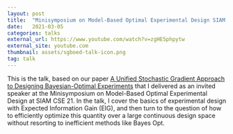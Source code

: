```yaml
---
layout: post
title:  "Minisymposium on Model-Based Optimal Experimental Design SIAM CSE 21: Stochastic Gradient BOED"
date:   2021-03-05
categories: talks
external_url: https://www.youtube.com/watch?v=zgHE5phpytw
external_site: youtube.com
thumbnail: assets/sgboed-talk-icon.png
tag: talk
---
```


This is the talk, based on our paper [A Unified Stochastic Gradient Approach to Designing Bayesian-Optimal Experiments](https://arxiv.org/abs/1911.00294) that I delivered as an invited speaker at the Minisymposium on Model-Based Optimal Experimental Design at SIAM CSE 21.
In the talk, I cover the basics of experimental design with Expected Information Gain (EIG), and then turn to the question of how to efficiently optimize this quantity over a large continuous design space without resorting to inefficient methods like Bayes Opt.

<!--more-->
